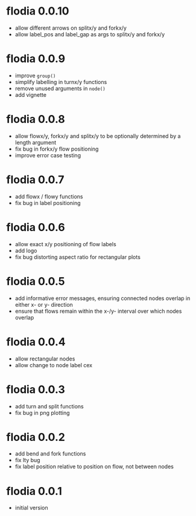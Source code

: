 # flodia 0.0.10
* allow different arrows on splitx/y and forkx/y
* allow label_pos and label_gap as args to splitx/y and forkx/y

# flodia 0.0.9
* improve `group()`
* simplify labelling in turnx/y functions
* remove unused arguments in `node()`
* add vignette

# flodia 0.0.8

* allow flowx/y, forkx/y and splitx/y to be optionally determined by a length
argument
* fix bug in forkx/y flow positioning
* improve error case testing

# flodia 0.0.7

* add flowx / flowy functions
* fix bug in label positioning

# flodia 0.0.6

* allow exact x/y positioning of flow labels
* add logo
* fix bug distorting aspect ratio for rectangular plots

# flodia 0.0.5

* add informative error messages, ensuring connected nodes overlap in either x-
or y- direction
* ensure that flows remain within the x-/y- interval over which nodes overlap

# flodia 0.0.4

* allow rectangular nodes
* allow change to node label cex

# flodia 0.0.3

* add turn and split functions
* fix bug in png plotting

# flodia 0.0.2

* add bend and fork functions
* fix lty bug
* fix label position relative to position on flow, not between nodes

# flodia 0.0.1

* initial version

